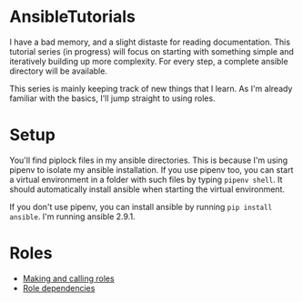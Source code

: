 # AnsibleTutorials
I have a bad memory, and a slight distaste for reading documentation. This tutorial series (in progress) will focus on starting with
something simple and iteratively building up more complexity. For every step, a complete ansible directory will be available.

This series is mainly keeping track of new things that I learn. As I'm already familiar with the basics, 
I'll jump straight to using roles.

# Setup
You'll find piplock files in my ansible directories. This is because I'm using pipenv to isolate my ansible installation. 
If you use pipenv too, you can start a virtual environment in a folder with such files by typing `pipenv shell`. It should
automatically install ansible when starting the virtual environment.

If you don't use pipenv, you can install ansible by running `pip install ansible`. I'm running ansible 2.9.1.

# Roles
- [Making and calling roles](roles1)
- [Role dependencies]()




